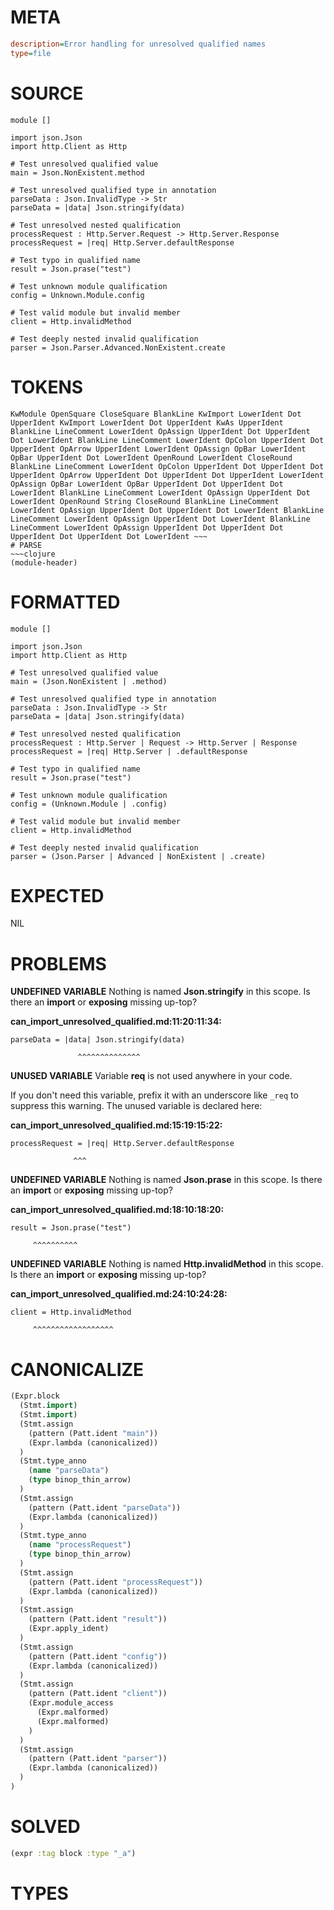 # META
~~~ini
description=Error handling for unresolved qualified names
type=file
~~~
# SOURCE
~~~roc
module []

import json.Json
import http.Client as Http

# Test unresolved qualified value
main = Json.NonExistent.method

# Test unresolved qualified type in annotation
parseData : Json.InvalidType -> Str
parseData = |data| Json.stringify(data)

# Test unresolved nested qualification
processRequest : Http.Server.Request -> Http.Server.Response
processRequest = |req| Http.Server.defaultResponse

# Test typo in qualified name
result = Json.prase("test")

# Test unknown module qualification
config = Unknown.Module.config

# Test valid module but invalid member
client = Http.invalidMethod

# Test deeply nested invalid qualification
parser = Json.Parser.Advanced.NonExistent.create
~~~
# TOKENS
~~~text
KwModule OpenSquare CloseSquare BlankLine KwImport LowerIdent Dot UpperIdent KwImport LowerIdent Dot UpperIdent KwAs UpperIdent BlankLine LineComment LowerIdent OpAssign UpperIdent Dot UpperIdent Dot LowerIdent BlankLine LineComment LowerIdent OpColon UpperIdent Dot UpperIdent OpArrow UpperIdent LowerIdent OpAssign OpBar LowerIdent OpBar UpperIdent Dot LowerIdent OpenRound LowerIdent CloseRound BlankLine LineComment LowerIdent OpColon UpperIdent Dot UpperIdent Dot UpperIdent OpArrow UpperIdent Dot UpperIdent Dot UpperIdent LowerIdent OpAssign OpBar LowerIdent OpBar UpperIdent Dot UpperIdent Dot LowerIdent BlankLine LineComment LowerIdent OpAssign UpperIdent Dot LowerIdent OpenRound String CloseRound BlankLine LineComment LowerIdent OpAssign UpperIdent Dot UpperIdent Dot LowerIdent BlankLine LineComment LowerIdent OpAssign UpperIdent Dot LowerIdent BlankLine LineComment LowerIdent OpAssign UpperIdent Dot UpperIdent Dot UpperIdent Dot UpperIdent Dot LowerIdent ~~~
# PARSE
~~~clojure
(module-header)
~~~
# FORMATTED
~~~roc
module []

import json.Json
import http.Client as Http

# Test unresolved qualified value
main = (Json.NonExistent | .method)

# Test unresolved qualified type in annotation
parseData : Json.InvalidType -> Str
parseData = |data| Json.stringify(data)

# Test unresolved nested qualification
processRequest : Http.Server | Request -> Http.Server | Response
processRequest = |req| Http.Server | .defaultResponse

# Test typo in qualified name
result = Json.prase("test")

# Test unknown module qualification
config = (Unknown.Module | .config)

# Test valid module but invalid member
client = Http.invalidMethod

# Test deeply nested invalid qualification
parser = (Json.Parser | Advanced | NonExistent | .create)
~~~
# EXPECTED
NIL
# PROBLEMS
**UNDEFINED VARIABLE**
Nothing is named **Json.stringify** in this scope.
Is there an **import** or **exposing** missing up-top?

**can_import_unresolved_qualified.md:11:20:11:34:**
```roc
parseData = |data| Json.stringify(data)
```
                   ^^^^^^^^^^^^^^


**UNUSED VARIABLE**
Variable **req** is not used anywhere in your code.

If you don't need this variable, prefix it with an underscore like `_req` to suppress this warning.
The unused variable is declared here:

**can_import_unresolved_qualified.md:15:19:15:22:**
```roc
processRequest = |req| Http.Server.defaultResponse
```
                  ^^^


**UNDEFINED VARIABLE**
Nothing is named **Json.prase** in this scope.
Is there an **import** or **exposing** missing up-top?

**can_import_unresolved_qualified.md:18:10:18:20:**
```roc
result = Json.prase("test")
```
         ^^^^^^^^^^


**UNDEFINED VARIABLE**
Nothing is named **Http.invalidMethod** in this scope.
Is there an **import** or **exposing** missing up-top?

**can_import_unresolved_qualified.md:24:10:24:28:**
```roc
client = Http.invalidMethod
```
         ^^^^^^^^^^^^^^^^^^


# CANONICALIZE
~~~clojure
(Expr.block
  (Stmt.import)
  (Stmt.import)
  (Stmt.assign
    (pattern (Patt.ident "main"))
    (Expr.lambda (canonicalized))
  )
  (Stmt.type_anno
    (name "parseData")
    (type binop_thin_arrow)
  )
  (Stmt.assign
    (pattern (Patt.ident "parseData"))
    (Expr.lambda (canonicalized))
  )
  (Stmt.type_anno
    (name "processRequest")
    (type binop_thin_arrow)
  )
  (Stmt.assign
    (pattern (Patt.ident "processRequest"))
    (Expr.lambda (canonicalized))
  )
  (Stmt.assign
    (pattern (Patt.ident "result"))
    (Expr.apply_ident)
  )
  (Stmt.assign
    (pattern (Patt.ident "config"))
    (Expr.lambda (canonicalized))
  )
  (Stmt.assign
    (pattern (Patt.ident "client"))
    (Expr.module_access
      (Expr.malformed)
      (Expr.malformed)
    )
  )
  (Stmt.assign
    (pattern (Patt.ident "parser"))
    (Expr.lambda (canonicalized))
  )
)
~~~
# SOLVED
~~~clojure
(expr :tag block :type "_a")
~~~
# TYPES
~~~roc
~~~
